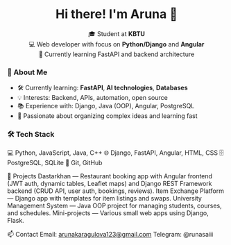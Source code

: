 <h1 align="center">Hi there! I'm Aruna 👋</h1>
<p align="center">
  🎓 Student at <strong>KBTU</strong> <br>
  💻 Web developer with focus on <strong>Python/Django</strong> and <strong>Angular</strong> <br>
  🚀 Currently learning FastAPI and backend architecture
</p>


### 🧠 About Me
- 🛠 Currently learning: **FastAPI**, **AI technologies**, **Databases**
- 💡 Interests: Backend, APIs, automation, open source
- 📚 Experience with: Django, Java (OOP), Angular, PostgreSQL
- 🧩 Passionate about organizing complex ideas and learning fast

### 🛠 Tech Stack
💻 Python, JavaScript, Java, C++
🌐 Django, FastAPI, Angular, HTML, CSS
🗄 PostgreSQL, SQLite
🔧 Git, GitHub

📌 Projects
Dastarkhan — Restaurant booking app with Angular frontend (JWT auth, dynamic tables, Leaflet maps) and Django REST Framework backend (CRUD API, user auth, bookings, reviews).
Item Exchange Platform — Django app with templates for item listings and swaps.
University Management System — Java OOP project for managing students, courses, and schedules.
Mini-projects — Various small web apps using Django, Flask.

📫 Contact
Email: arunakaragulova123@gmail.com
Telegram: @runasaiii
